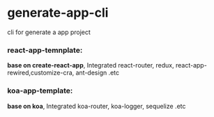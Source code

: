 # generate-app-cli

cli for generate a app project

### react-app-temnplate: 
**base on create-react-app**, Integrated react-router, redux, react-app-rewired,customize-cra, ant-design .etc

### koa-app-template: 
**base on koa**, Integrated koa-router, koa-logger, sequelize .etc

